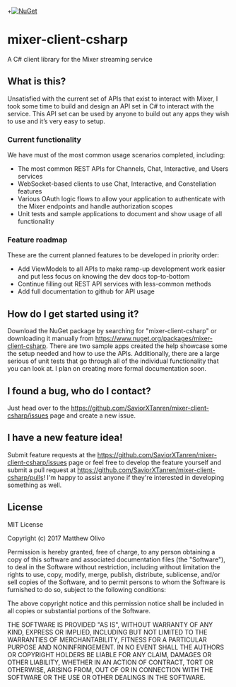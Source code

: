 +[![NuGet](https://img.shields.io/nuget/v/mixer-client-csharp.svg?style=flat)](https://www.nuget.org/packages/mixer-client-csharp)

# mixer-client-csharp
A C# client library for the Mixer streaming service

## What is this?
Unsatisfied with the current set of APIs that exist to interact with Mixer, I took some time to build and design an API set in C# to interact with the service. This API set can be used by anyone to build out any apps they wish to use and it’s very easy to setup.

### Current functionality
We have must of the most common usage scenarios completed, including:
- The most common REST APIs for Channels, Chat, Interactive, and Users services
- WebSocket-based clients to use Chat, Interactive, and Constellation features
- Various OAuth logic flows to allow your application to authenticate with the Mixer endpoints and handle authorization scopes
- Unit tests and sample applications to document and show usage of all functionality

### Feature roadmap
These are the current planned features to be developed in priority order:
- Add ViewModels to all APIs to make ramp-up development work easier and put less focus on knowing the dev docs top-to-bottom
- Continue filling out REST API services with less-common methods
- Add full documentation to github for API usage

## How do I get started using it?
Download the NuGet package by searching for "mixer-client-csharp" or downloading it manually from https://www.nuget.org/packages/mixer-client-csharp. There are two sample apps created the help showcase some the setup needed and how to use the APIs. Additionally, there are a large serious of unit tests that go through all of the individual functionality that you can look at. I plan on creating more formal documentation soon.

## I found a bug, who do I contact?
Just head over to the https://github.com/SaviorXTanren/mixer-client-csharp/issues page and create a new issue.

## I have a new feature idea!
Submit feature requests at the https://github.com/SaviorXTanren/mixer-client-csharp/issues page or feel free to develop the feature yourself and submit a pull request at https://github.com/SaviorXTanren/mixer-client-csharp/pulls! I'm happy to assist anyone if they're interested in developing something as well.

## License
MIT License

Copyright (c) 2017 Matthew Olivo

Permission is hereby granted, free of charge, to any person obtaining a copy of this software and associated documentation files (the "Software"), to deal in the Software without restriction, including without limitation the rights to use, copy, modify, merge, publish, distribute, sublicense, and/or sell copies of the Software, and to permit persons to whom the Software is furnished to do so, subject to the following conditions:

The above copyright notice and this permission notice shall be included in all copies or substantial portions of the Software.

THE SOFTWARE IS PROVIDED "AS IS", WITHOUT WARRANTY OF ANY KIND, EXPRESS OR IMPLIED, INCLUDING BUT NOT LIMITED TO THE WARRANTIES OF MERCHANTABILITY, FITNESS FOR A PARTICULAR PURPOSE AND NONINFRINGEMENT. IN NO EVENT SHALL THE AUTHORS OR COPYRIGHT HOLDERS BE LIABLE FOR ANY CLAIM, DAMAGES OR OTHER LIABILITY, WHETHER IN AN ACTION OF CONTRACT, TORT OR OTHERWISE, ARISING FROM, OUT OF OR IN CONNECTION WITH THE SOFTWARE OR THE USE OR OTHER DEALINGS IN THE SOFTWARE.
